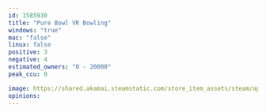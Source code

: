 ```yaml
---
id: 1585930
title: "Pure Bowl VR Bowling"
windows: "true"
mac: "false"
linux: false
positive: 3
negative: 4
estimated_owners: "0 - 20000"
peak_ccu: 0

image: https://shared.akamai.steamstatic.com/store_item_assets/steam/apps/1585930/header.jpg?t=1665668465
opinions:
---
```

